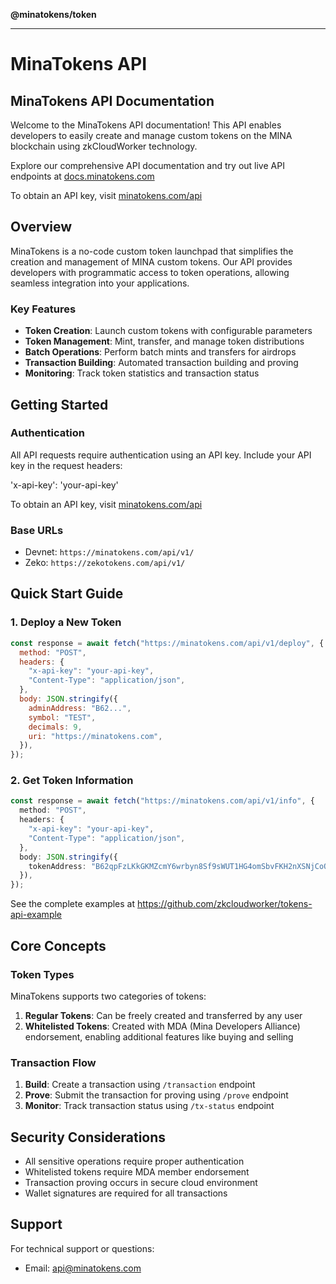 **@minatokens/token**

***

# MinaTokens API

## MinaTokens API Documentation

Welcome to the MinaTokens API documentation! This API enables developers to easily create and manage custom tokens on the MINA blockchain using zkCloudWorker technology.

Explore our comprehensive API documentation and try out live API endpoints at [docs.minatokens.com](https://docs.minatokens.com)

To obtain an API key, visit [minatokens.com/api](https://minatokens.com/api)

## Overview

MinaTokens is a no-code custom token launchpad that simplifies the creation and management of MINA custom tokens. Our API provides developers with programmatic access to token operations, allowing seamless integration into your applications.

### Key Features

- **Token Creation**: Launch custom tokens with configurable parameters
- **Token Management**: Mint, transfer, and manage token distributions
- **Batch Operations**: Perform batch mints and transfers for airdrops
- **Transaction Building**: Automated transaction building and proving
- **Monitoring**: Track token statistics and transaction status

## Getting Started

### Authentication

All API requests require authentication using an API key. Include your API key in the request headers:

'x-api-key': 'your-api-key'

To obtain an API key, visit [minatokens.com/api](https://minatokens.com/api)

### Base URLs

- Devnet: `https://minatokens.com/api/v1/`
- Zeko: `https://zekotokens.com/api/v1/`

## Quick Start Guide

### 1. Deploy a New Token

```javascript
const response = await fetch("https://minatokens.com/api/v1/deploy", {
  method: "POST",
  headers: {
    "x-api-key": "your-api-key",
    "Content-Type": "application/json",
  },
  body: JSON.stringify({
    adminAddress: "B62...",
    symbol: "TEST",
    decimals: 9,
    uri: "https://minatokens.com",
  }),
});
```

### 2. Get Token Information

```typescript
const response = await fetch("https://minatokens.com/api/v1/info", {
  method: "POST",
  headers: {
    "x-api-key": "your-api-key",
    "Content-Type": "application/json",
  },
  body: JSON.stringify({
    tokenAddress: "B62qpFzLKkGKMZcmY6wrbyn8Sf9sWUT1HG4omSbvFKH2nXSNjCoQ6Xs",
  }),
});
```

See the complete examples at https://github.com/zkcloudworker/tokens-api-example

## Core Concepts

### Token Types

MinaTokens supports two categories of tokens:

1. **Regular Tokens**: Can be freely created and transferred by any user
2. **Whitelisted Tokens**: Created with MDA (Mina Developers Alliance) endorsement, enabling additional features like buying and selling

### Transaction Flow

1. **Build**: Create a transaction using `/transaction` endpoint
2. **Prove**: Submit the transaction for proving using `/prove` endpoint
3. **Monitor**: Track transaction status using `/tx-status` endpoint

## Security Considerations

- All sensitive operations require proper authentication
- Whitelisted tokens require MDA member endorsement
- Transaction proving occurs in secure cloud environment
- Wallet signatures are required for all transactions

## Support

For technical support or questions:

- Email: api@minatokens.com

